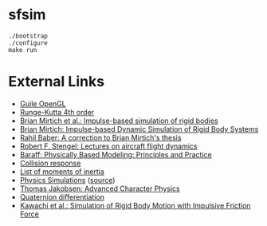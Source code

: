 # sfsim

```
./bootstrap
./configure
make run
```

# External Links

* [Guile OpenGL](https://github.com/guildhall/guile-opengl)
* [Runge-Kutta 4th order](https://en.wikipedia.org/wiki/Runge%E2%80%93Kutta_methods)
* [Brian Mirtich et al.: Impulse-based simulation of rigid bodies](https://people.eecs.berkeley.edu/~jfc/mirtich/thesis/mirtichThesis.pdf)
* [Brian Mirtich: Impulse-based Dynamic Simulation of Rigid Body Systems](http://www.kuffner.org/james/software/dynamics/mirtich/)
* [Rahil Baber: A correction to Brian Mirtich's thesis](https://www.euclideanspace.com/physics/dynamics/collision/practical/RahilBaberCorrectionToBrianMirtich.pdf)
* [Robert F. Stengel: Lectures on aircraft flight dynamics](http://www.princeton.edu/~stengel/MAE331Lectures.html)
* [Baraff: Physically Based Modeling: Principles and Practice](http://www.cs.cmu.edu/~baraff/sigcourse/)
* [Collision response](https://en.wikipedia.org/wiki/Collision_response)
* [List of moments of inertia](https://en.wikipedia.org/wiki/List_of_moments_of_inertia)
* [Physics Simulations](https://www.myphysicslab.com/) ([source](https://github.com/myphysicslab/myphysicslab))
* [Thomas Jakobsen: Advanced Character Physics](http://www.cs.cmu.edu/afs/cs/academic/class/15462-s13/www/lec_slides/Jakobsen.pdf)
* [Quaternion differentiation](https://fgiesen.wordpress.com/2012/08/24/quaternion-differentiation/)
* [Kawachi et al.: Simulation of Rigid Body Motion with Impulsive Friction Force](http://citeseerx.ist.psu.edu/viewdoc/download?doi=10.1.1.130.6905&rep=rep1&type=pdf)
